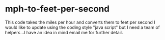# mph-to-feet-per-second

This code takes the miles per hour and converts them to feet per second
I would like to update using the coding style "java script" but I need a team of helpers...I have an idea in mind
email me for further detail.
